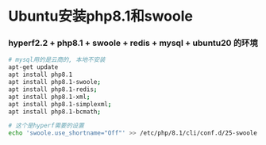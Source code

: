 # Ubuntu安装php8.1和swoole


### hyperf2.2 + php8.1 + swoole + redis + mysql + ubuntu20 的环境
```bash
# mysql用的是云商的, 本地不安装
apt-get update
apt install php8.1
apt install php8.1-swoole;
apt install php8.1-redis;
apt install php8.1-xml;
apt install php8.1-simplexml;
apt install php8.1-bcmath;

# 这个是hyperf需要的设置
echo 'swoole.use_shortname="Off"' >> /etc/php/8.1/cli/conf.d/25-swoole.ini; 
```
